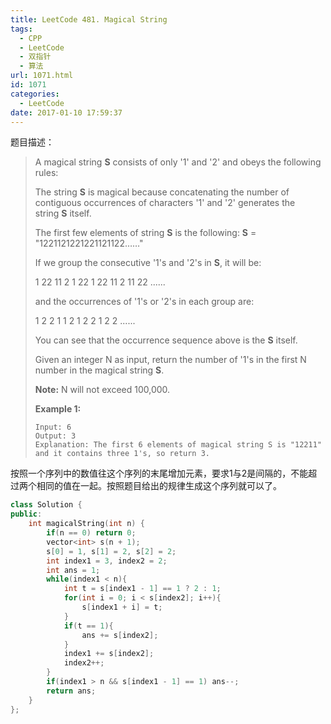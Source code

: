 ```yaml
---
title: LeetCode 481. Magical String
tags:
  - CPP
  - LeetCode
  - 双指针
  - 算法
url: 1071.html
id: 1071
categories:
  - LeetCode
date: 2017-01-10 17:59:37
---
```

题目描述：

> A magical string **S** consists of only '1' and '2' and obeys the following rules:
>
> The string **S** is magical because concatenating the number of contiguous occurrences of characters '1' and '2' generates the string **S** itself.
>
> The first few elements of string **S** is the following: **S** = "1221121221221121122……"
>
> If we group the consecutive '1's and '2's in **S**, it will be:
>
> 1 22 11 2 1 22 1 22 11 2 11 22 ......
>
> and the occurrences of '1's or '2's in each group are:
>
> 1 2	2 1 1 2 1 2 2 1 2 2 ......
>
> You can see that the occurrence sequence above is the **S** itself.
>
> Given an integer N as input, return the number of '1's in the first N number in the magical string **S**.
>
> **Note:** N will not exceed 100,000.
>
> **Example 1:**
>
> ```
> Input: 6
> Output: 3
> Explanation: The first 6 elements of magical string S is "12211" and it contains three 1's, so return 3.
> ```

按照一个序列中的数值往这个序列的末尾增加元素，要求1与2是间隔的，不能超过两个相同的值在一起。按照题目给出的规律生成这个序列就可以了。

```cpp
class Solution {
public:
    int magicalString(int n) {
        if(n == 0) return 0;
        vector<int> s(n + 1);
        s[0] = 1, s[1] = 2, s[2] = 2;
        int index1 = 3, index2 = 2;
        int ans = 1;
        while(index1 < n){
            int t = s[index1 - 1] == 1 ? 2 : 1;
            for(int i = 0; i < s[index2]; i++){
                s[index1 + i] = t;
            }
            if(t == 1){
                ans += s[index2];
            }
            index1 += s[index2];
            index2++;
        }
        if(index1 > n && s[index1 - 1] == 1) ans--; 
        return ans;
    }
};
```

